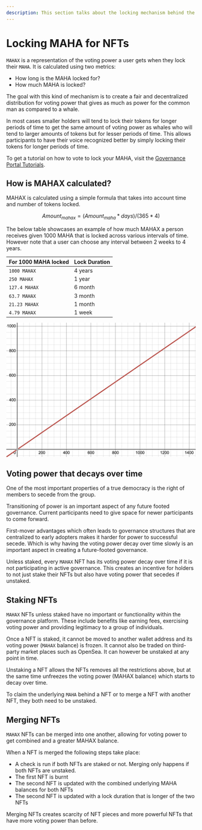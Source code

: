 ```yaml
---
description: This section talks about the locking mechanism behind the MAHAX NFTs
---
```


# Locking MAHA for NFTs

`MAHAX` is a representation of the voting power a user gets when they lock their `MAHA`. It is calculated using two metrics:

* How long is the MAHA locked for?
* How much MAHA is locked?

The goal with this kind of mechanism is to create a fair and decentralized distribution for voting power that gives as much as power for the common man as compared to a whale.&#x20;

In most cases smaller holders will tend to lock their tokens for longer periods of time to get the same amount of voting power as whales who will tend to larger amounts of tokens but for lesser periods of time. This allows participants to have their voice recognized better by simply locking their tokens for longer periods of time.

To get a tutorial on how to vote to lock your MAHA, visit the [Governance Portal Tutorials](governance-portal/staking-maha-for-mahax.md).

## How is MAHAX calculated?

MAHAX is calculated using a simple formula that takes into account time and number of tokens locked.

$$
Amount_{mahax} = (Amount_{maha} * days) / (365 * 4)
$$

The below table showcases an example of how much MAHAX a person receives given 1000 MAHA that is locked across various intervals of time. However note that a user can choose any interval between 2 weeks to 4 years.

| For 1000 MAHA locked | Lock Duration |
| -------------------- | ------------- |
| `1000 MAHAX`         | 4 years       |
| `250 MAHAX`          | 1 year        |
| `127.4 MAHAX`        | 6 month       |
| `63.7 MAHAX`         | 3 month       |
| `21.23 MAHAX`        | 1 month       |
| `4.79 MAHAX`         | 1 week        |

![A graph showcasing the MAHAX power (y-axis) across the number of days locked (x-axis) for 1000 MAHA](<../.gitbook/assets/image (1).png>)

## Voting power that decays over time

One of the most important properties of a true democracy is the right of members to secede from the group.

Transitioning of power is an important aspect of any future footed governance. Current participants need to give space for newer participants to come forward.&#x20;

First-mover advantages which often leads to governance structures that are centralized to early adopters makes it harder for power to successful secede. Which is why having the voting power decay over time slowly is an important aspect in creating a future-footed governance.

Unless staked, every `MAHAX` NFT has its voting power decay over time if it is not participating in active governance. This creates an incentive for holders to not just stake their NFTs but also have voting power that secedes if unstaked.

## Staking NFTs

`MAHAX` NFTs unless staked have no important or functionality within the governance platform. These include benefits like earning fees, exercising voting power and providing legitimacy to a group of individuals.

Once a NFT is staked, it cannot be moved to another wallet address and its voting power (`MAHAX` balance) is frozen. It cannot also be traded on third-party market places such as OpenSea. It can however be unstaked at any point in time.

Unstaking a NFT allows the NFTs removes all the restrictions above, but at the same time unfreezes the voting power (MAHAX balance) which starts to decay over time.

To claim the underlying `MAHA` behind a NFT or to merge a NFT with another NFT, they both need to be unstaked.

## Merging NFTs

`MAHAX` NFTs can be merged into one another, allowing for voting power to get combined and a greater MAHAX balance.

When a NFT is merged the following steps take place:

* A check is run if both NFTs are staked or not. Merging only happens if both NFTs are unstaked.
* The first NFT is burnt
* The second NFT is updated with the combined underlying MAHA balances for both NFTs
* The second NFT is updated with a lock duration that is longer of the two NFTs

Merging NFTs creates scarcity of NFT pieces and more powerful NFTs that have more voting power than before.
